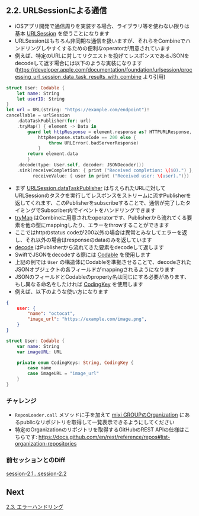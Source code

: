 ## 2.2. URLSessionによる通信
- iOSアプリ開発で通信周りを実装する場合、ライブラリ等を使わない限りは基本 [URLSession](https://developer.apple.com/documentation/foundation/urlsession) を使うことになります
- URLSessionはもちろん非同期な通信を扱いますが、それらをCombineでハンドリングしやすくするための便利なoperatorが用意されています
- 例えば、特定のURLに対してリクエストを投げてレスポンスであるJSONをdecodeして返す場合には以下のような実装になります (https://developer.apple.com/documentation/foundation/urlsession/processing_url_session_data_task_results_with_combine より引用)

```swift
struct User: Codable {
    let name: String
    let userID: String
}
let url = URL(string: "https://example.com/endpoint")!
cancellable = urlSession
    .dataTaskPublisher(for: url)
    .tryMap() { element -> Data in
        guard let httpResponse = element.response as? HTTPURLResponse,
            httpResponse.statusCode == 200 else {
                throw URLError(.badServerResponse)
            }
        return element.data
        }
    .decode(type: User.self, decoder: JSONDecoder())
    .sink(receiveCompletion: { print ("Received completion: \($0).") },
          receiveValue: { user in print ("Received user: \(user).")})
```

- まず [URLSession.dataTaskPublisher](https://developer.apple.com/documentation/foundation/urlsession/3329708-datataskpublisher) は与えられたURLに対してURLSessionのタスクを実行してレスポンスをストリームに流すPublisherを返してくれます、このPublisherをsubscribeすることで、通信が完了したタイミングでSubscriber内でイベントをハンドリングできます
- [tryMap](https://developer.apple.com/documentation/combine/fail/trymap(_:)) はCombineに用意されたoperatorです、Publisherから流れてくる要素を他の型にmappingしたり、エラーをthrowすることができます
- ここではhttpのstatus codeが200以外の場合は異常とみなしてエラーを返し、それ以外の場合はresponseのdataのみを返しています
- [decode](https://developer.apple.com/documentation/combine/publishers/decode) はPublisherから流れてきた要素をdecodeして返します
- SwiftでJSONをdecodeする際には [Codable](https://developer.apple.com/documentation/swift/codable) を使用します
- 上記の例では `User` の構造体にCodableを準拠させることで、decodeされたJSONオブジェクトの各フィールドがmappingされるようになります
- JSONのフィールドとCodableのproperty名は同じにする必要があります、もし異なる命名をしたければ [CodingKey](https://developer.apple.com/documentation/swift/codingkey) を使用します
- 例えば、以下のような使い方になります
    
```json
{
    user: {
        "name": "octocat",
        "image_url": "https://example.com/image.png",
    }
}
```
    
```swift
struct User: Codable {
    var name: String
    var imageURL: URL

    private enum CodingKeys: String, CodingKey {
        case name
        case imageURL = "image_url"
    }
}
```

### チャレンジ
- `ReposLoader.call` メソッドに手を加えて [mixi GROUPのOrganization](https://github.com/mixigroup) にあるpublicなリポジトリを取得して一覧表示できるようにしてください
- 特定のOrganizationのリポジトリを取得するGitHubのREST APIの仕様はこちらです: https://docs.github.com/en/rest/reference/repos#list-organization-repositories

### 前セッションとのDiff
[session-2.1...session-2.2](https://github.com/mixigroup/ios-swiftui-training/compare/session-2.1...session-2.2)

## Next
[2.3. エラーハンドリング](https://github.com/mixigroup/ios-swiftui-training/tree/session-2.3)
